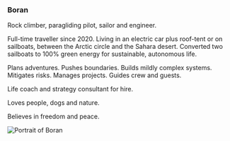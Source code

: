 <!-- not that Observable frontmatter (such as a title) will be interpreted as a HR and literal markdown by Leanpub, so we cannot use it --> 

### Boran

Rock climber, paragliding pilot, sailor and engineer.

Full-time traveller since 2020. Living in an electric car plus roof-tent or on sailboats, between the Arctic circle and the Sahara desert. Converted two sailboats to 100% green energy for sustainable, autonomous life.

Plans adventures. Pushes boundaries. Builds mildly complex systems. Mitigates risks. Manages projects. Guides crew and guests.

Life coach and strategy consultant for hire.

Loves people, dogs and nature.

Believes in freedom and peace.

![Portrait of Boran](res/20250709_074842__Boran.jpg)
